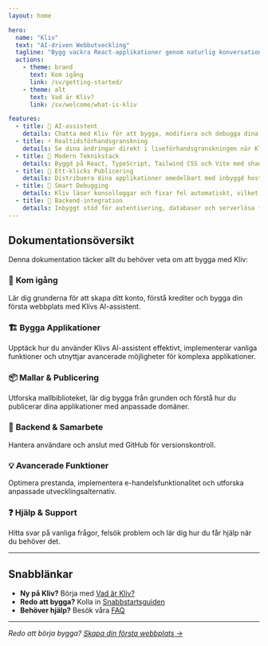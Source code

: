 ```yaml
---
layout: home

hero:
  name: "Kliv"
  text: "AI-driven Webbutveckling"
  tagline: "Bygg vackra React-applikationer genom naturlig konversation"
  actions:
    - theme: brand
      text: Kom igång
      link: /sv/getting-started/
    - theme: alt
      text: Vad är Kliv?
      link: /sv/welcome/what-is-kliv

features:
  - title: 🤖 AI-assistent
    details: Chatta med Kliv för att bygga, modifiera och debugga dina applikationer med naturligt språk. Ingen kodning krävs.
  - title: ⚡ Realtidsförhandsgranskning
    details: Se dina ändringar direkt i liveförhandsgranskningen när Kliv modifierar din kod i realtid.
  - title: 🎨 Modern Teknikstack
    details: Byggd på React, TypeScript, Tailwind CSS och Vite med shadcn/ui-komponenter inkluderade.
  - title: 🚀 Ett-klicks Publicering
    details: Distribuera dina applikationer omedelbart med inbyggd hosting och stöd för anpassade domäner.
  - title: 🔧 Smart Debugging
    details: Kliv läser konsolloggar och fixar fel automatiskt, vilket minskar debuggingtiden.
  - title: 🔗 Backend-integration
    details: Inbyggt stöd för autentisering, databaser och serverlösa funktioner.
---
```


## Dokumentationsöversikt

Denna dokumentation täcker allt du behöver veta om att bygga med Kliv:

### 🚀 **Kom igång**
Lär dig grunderna för att skapa ditt konto, förstå krediter och bygga din första webbplats med Klivs AI-assistent.

### 🏗️ **Bygga Applikationer**
Upptäck hur du använder Klivs AI-assistent effektivt, implementerar vanliga funktioner och utnyttjar avancerade möjligheter för komplexa applikationer.

### 📦 **Mallar & Publicering**
Utforska mallbiblioteket, lär dig bygga från grunden och förstå hur du publicerar dina applikationer med anpassade domäner.

### 🔧 **Backend & Samarbete**
Hantera användare och anslut med GitHub för versionskontroll.

### 💡 **Avancerade Funktioner**
Optimera prestanda, implementera e-handelsfunktionalitet och utforska anpassade utvecklingsalternativ.

### ❓ **Hjälp & Support**
Hitta svar på vanliga frågor, felsök problem och lär dig hur du får hjälp när du behöver det.

---

## Snabblänkar

- **Ny på Kliv?** Börja med [Vad är Kliv?](/sv/welcome/what-is-kliv)
- **Redo att bygga?** Kolla in [Snabbstartsguiden](/sv/welcome/quick-start)
- **Behöver hjälp?** Besök våra [FAQ](/sv/help/faq)

---

*Redo att börja bygga? [Skapa din första webbplats →](/sv/getting-started/first-website)*
